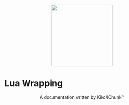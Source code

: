
<p align="center">
  <img style="width: 200px; height: 200px;" src="https://i.imgur.com/w7zqP3M.png" />
  <h1>Lua Wrapping</h1>
  <p style="text-align: center;">A documentation written by Kiko/iChunk™</p>
</p>
